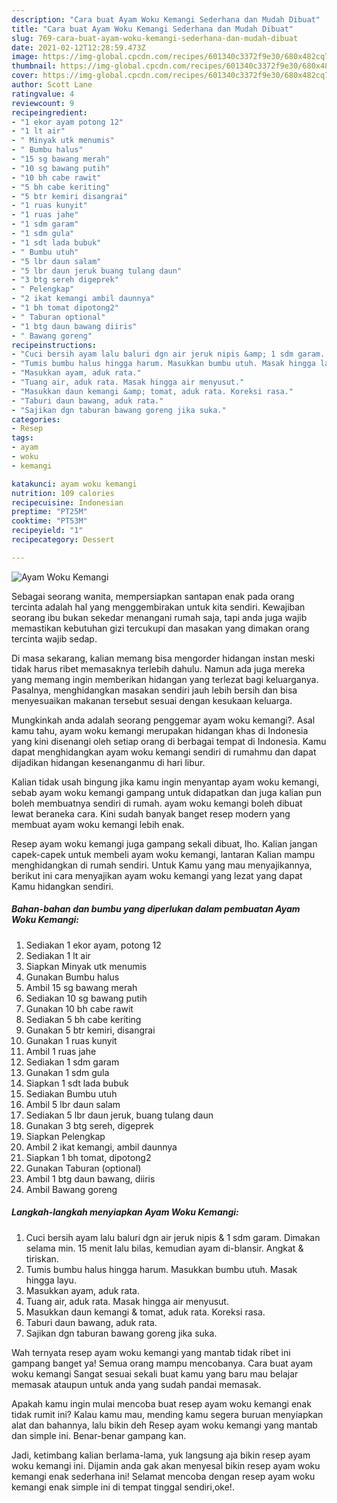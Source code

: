 ```yaml
---
description: "Cara buat Ayam Woku Kemangi Sederhana dan Mudah Dibuat"
title: "Cara buat Ayam Woku Kemangi Sederhana dan Mudah Dibuat"
slug: 769-cara-buat-ayam-woku-kemangi-sederhana-dan-mudah-dibuat
date: 2021-02-12T12:28:59.473Z
image: https://img-global.cpcdn.com/recipes/601340c3372f9e30/680x482cq70/ayam-woku-kemangi-foto-resep-utama.jpg
thumbnail: https://img-global.cpcdn.com/recipes/601340c3372f9e30/680x482cq70/ayam-woku-kemangi-foto-resep-utama.jpg
cover: https://img-global.cpcdn.com/recipes/601340c3372f9e30/680x482cq70/ayam-woku-kemangi-foto-resep-utama.jpg
author: Scott Lane
ratingvalue: 4
reviewcount: 9
recipeingredient:
- "1 ekor ayam potong 12"
- "1 lt air"
- " Minyak utk menumis"
- " Bumbu halus"
- "15 sg bawang merah"
- "10 sg bawang putih"
- "10 bh cabe rawit"
- "5 bh cabe keriting"
- "5 btr kemiri disangrai"
- "1 ruas kunyit"
- "1 ruas jahe"
- "1 sdm garam"
- "1 sdm gula"
- "1 sdt lada bubuk"
- " Bumbu utuh"
- "5 lbr daun salam"
- "5 lbr daun jeruk buang tulang daun"
- "3 btg sereh digeprek"
- " Pelengkap"
- "2 ikat kemangi ambil daunnya"
- "1 bh tomat dipotong2"
- " Taburan optional"
- "1 btg daun bawang diiris"
- " Bawang goreng"
recipeinstructions:
- "Cuci bersih ayam lalu baluri dgn air jeruk nipis &amp; 1 sdm garam. Dimakan selama min. 15 menit lalu bilas, kemudian ayam di-blansir. Angkat &amp; tiriskan."
- "Tumis bumbu halus hingga harum. Masukkan bumbu utuh. Masak hingga layu."
- "Masukkan ayam, aduk rata."
- "Tuang air, aduk rata. Masak hingga air menyusut."
- "Masukkan daun kemangi &amp; tomat, aduk rata. Koreksi rasa."
- "Taburi daun bawang, aduk rata."
- "Sajikan dgn taburan bawang goreng jika suka."
categories:
- Resep
tags:
- ayam
- woku
- kemangi

katakunci: ayam woku kemangi 
nutrition: 109 calories
recipecuisine: Indonesian
preptime: "PT25M"
cooktime: "PT53M"
recipeyield: "1"
recipecategory: Dessert

---
```



![Ayam Woku Kemangi](https://img-global.cpcdn.com/recipes/601340c3372f9e30/680x482cq70/ayam-woku-kemangi-foto-resep-utama.jpg)

Sebagai seorang wanita, mempersiapkan santapan enak pada orang tercinta adalah hal yang menggembirakan untuk kita sendiri. Kewajiban seorang ibu bukan sekedar menangani rumah saja, tapi anda juga wajib memastikan kebutuhan gizi tercukupi dan masakan yang dimakan orang tercinta wajib sedap.

Di masa  sekarang, kalian memang bisa mengorder hidangan instan meski tidak harus ribet memasaknya terlebih dahulu. Namun ada juga mereka yang memang ingin memberikan hidangan yang terlezat bagi keluarganya. Pasalnya, menghidangkan masakan sendiri jauh lebih bersih dan bisa menyesuaikan makanan tersebut sesuai dengan kesukaan keluarga. 



Mungkinkah anda adalah seorang penggemar ayam woku kemangi?. Asal kamu tahu, ayam woku kemangi merupakan hidangan khas di Indonesia yang kini disenangi oleh setiap orang di berbagai tempat di Indonesia. Kamu dapat menghidangkan ayam woku kemangi sendiri di rumahmu dan dapat dijadikan hidangan kesenanganmu di hari libur.

Kalian tidak usah bingung jika kamu ingin menyantap ayam woku kemangi, sebab ayam woku kemangi gampang untuk didapatkan dan juga kalian pun boleh membuatnya sendiri di rumah. ayam woku kemangi boleh dibuat lewat beraneka cara. Kini sudah banyak banget resep modern yang membuat ayam woku kemangi lebih enak.

Resep ayam woku kemangi juga gampang sekali dibuat, lho. Kalian jangan capek-capek untuk membeli ayam woku kemangi, lantaran Kalian mampu menghidangkan di rumah sendiri. Untuk Kamu yang mau menyajikannya, berikut ini cara menyajikan ayam woku kemangi yang lezat yang dapat Kamu hidangkan sendiri.

<!--inarticleads1-->

##### Bahan-bahan dan bumbu yang diperlukan dalam pembuatan Ayam Woku Kemangi:

1. Sediakan 1 ekor ayam, potong 12
1. Sediakan 1 lt air
1. Siapkan  Minyak utk menumis
1. Gunakan  Bumbu halus
1. Ambil 15 sg bawang merah
1. Sediakan 10 sg bawang putih
1. Gunakan 10 bh cabe rawit
1. Sediakan 5 bh cabe keriting
1. Gunakan 5 btr kemiri, disangrai
1. Gunakan 1 ruas kunyit
1. Ambil 1 ruas jahe
1. Sediakan 1 sdm garam
1. Gunakan 1 sdm gula
1. Siapkan 1 sdt lada bubuk
1. Sediakan  Bumbu utuh
1. Ambil 5 lbr daun salam
1. Sediakan 5 lbr daun jeruk, buang tulang daun
1. Gunakan 3 btg sereh, digeprek
1. Siapkan  Pelengkap
1. Ambil 2 ikat kemangi, ambil daunnya
1. Siapkan 1 bh tomat, dipotong2
1. Gunakan  Taburan (optional)
1. Ambil 1 btg daun bawang, diiris
1. Ambil  Bawang goreng




<!--inarticleads2-->

##### Langkah-langkah menyiapkan Ayam Woku Kemangi:

1. Cuci bersih ayam lalu baluri dgn air jeruk nipis &amp; 1 sdm garam. Dimakan selama min. 15 menit lalu bilas, kemudian ayam di-blansir. Angkat &amp; tiriskan.
1. Tumis bumbu halus hingga harum. Masukkan bumbu utuh. Masak hingga layu.
1. Masukkan ayam, aduk rata.
1. Tuang air, aduk rata. Masak hingga air menyusut.
1. Masukkan daun kemangi &amp; tomat, aduk rata. Koreksi rasa.
1. Taburi daun bawang, aduk rata.
1. Sajikan dgn taburan bawang goreng jika suka.




Wah ternyata resep ayam woku kemangi yang mantab tidak ribet ini gampang banget ya! Semua orang mampu mencobanya. Cara buat ayam woku kemangi Sangat sesuai sekali buat kamu yang baru mau belajar memasak ataupun untuk anda yang sudah pandai memasak.

Apakah kamu ingin mulai mencoba buat resep ayam woku kemangi enak tidak rumit ini? Kalau kamu mau, mending kamu segera buruan menyiapkan alat dan bahannya, lalu bikin deh Resep ayam woku kemangi yang mantab dan simple ini. Benar-benar gampang kan. 

Jadi, ketimbang kalian berlama-lama, yuk langsung aja bikin resep ayam woku kemangi ini. Dijamin anda gak akan menyesal bikin resep ayam woku kemangi enak sederhana ini! Selamat mencoba dengan resep ayam woku kemangi enak simple ini di tempat tinggal sendiri,oke!.

